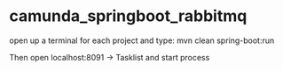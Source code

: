 # camunda_springboot_rabbitmq

open up a terminal for each project and type:
mvn clean spring-boot:run

Then open localhost:8091 -> Tasklist and start process

